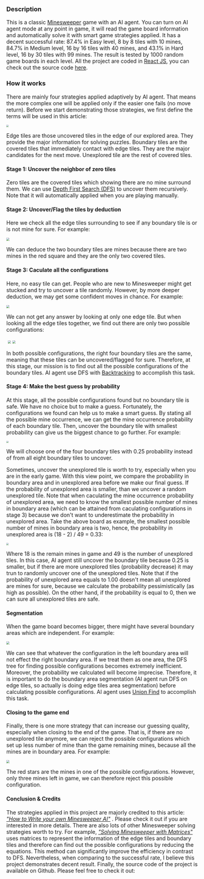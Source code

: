 ### Description

This is a classic [Minesweeper](https://en.wikipedia.org/wiki/Minesweeper_(video_game)) game with an AI agent. You can turn on AI agent mode at any point in game, it will read the game board information and automatically solve it with smart game strategies applied. It has a decent successful rate:  87.4% in Easy level, 8 by 8 tiles with 10 mines, 84.7% in Medium level, 16 by 16 tiles with 40 mines, and 43.1% in Hard level, 16 by 30 tiles with 99 mines. The result is tested by 1000 random game boards in each level. All the project are coded in [React JS](https://reactjs.org/), you can check out the source code [here](https://github.com/whereitisvc/minesweeper-reactjs).

### How it works

There are mainly four strategies applied adaptively by AI agent. That means the more complex one will be applied only if the easier one fails (no move return). Before we start demonstrating those strategies, we first define the terms will be used in this article:

<img src="demo/term.png" style="zoom:40%" />

Edge tiles are those uncovered tiles in the edge of our explored area. They provide the major information for solving puzzles. Boundary tiles are the covered tiles that immediately contact with edge tiles. They are the major candidates for the next move. Unexplored tile are the rest of covered tiles.

#### Stage 1: Uncover the neighbor of zero tiles

Zero tiles are the covered tiles which showing there are no mine surround them. We can use [Depth First Search (DFS)](https://en.wikipedia.org/wiki/Depth-first_search) to uncover them recursively. Note that it will automatically applied when you are playing manually.

#### Stage 2: Uncover/Flag the tiles by deduction 

Here we check all the edge tiles surrounding to see if any boundary tile is or is not mine for sure. For example: 

<img src="demo/stage2.png" style="zoom:50%" />

We can deduce the two boundary tiles are mines because there are two mines in the red square and they are the only two covered tiles.

#### Stage 3: Caculate all the configurations

Here, no easy tile can get. People who are new to Minesweeper might get stucked and try to uncover a tile randomly. However, by more deeper deduction, we may get some confident moves in chance. For example:  

<img src="demo/stage3a.png" style="zoom:50%" />

We can not get any answer by looking at only one edge tile. But when looking all the edge tiles together, we find out there are only two possible configurations:

​							<img src="demo/stage3b.png" style="zoom:50%" /> <img src="demo/stage3c.png" style="zoom:50%" />

In both possible configurations, the right four boundary tiles are the same, meaning that these tiles can be uncovered/flagged for sure. Therefore, at this stage, our mission is to find out all the possible configurations of the boundary tiles. AI agent use DFS with [Backtracking](https://en.wikipedia.org/wiki/Backtracking) to accomplish this task.

#### Stage 4: Make the best guess by probability 

At this stage, all the possible configurations found but no boundary tile is safe. We have no choice but to make a guess. Fortunately, the configurations we found can help us to make a smart guess. By stating all the possible mine occurrence, we can get the mine occurrence  probability of each boundary tile. Then, uncover the boundary tile with smallest probability can give us the biggest chance to go further. For example:

<img src="demo/stage4a.png" style="zoom:35%" />

We will choose one of the four boundary tiles with 0.25 probability instead of from all eight boundary tiles to uncover. 

Sometimes, uncover the unexplored tile is worth to try, especially when you are in the early game. With this view point, we compare the probability in boundary area and in unexplored area before we make our final guess. If the probability of unexplored area is smaller, than we uncover a random unexplored tile. Note that when caculating the mine occurrence probability of unexplored area, we need to know the smallest possible number of mines in boundary area (which can be attained from caculating configurations in stage 3) because we don't want to underestimate the probability in unexplored area. Take the above board as example, the smallest possible number of mines in boundary area is two, hence, the probability in unexplored area is (18 - 2) / 49 = 0.33:

<img src="demo/stage4b.png" style="zoom:35%" />

Where 18 is the remain mines in game and 49 is the number of unexplored tiles. In this case, AI agent still uncover the boundary tile because 0.25 is smaller, but if there are more unexplored tiles (probability decrease) it may trun to randomly uncover one of the unexplored tiles. Note that if the probability of unexplored area equals to 1.00 doesn't mean all unexplored are mines for sure, because we calculate the probability pessimistically (as high as possible). On the other hand, if the probability is equal to 0, then we can sure all unexplored tiles are safe. 

#### Segmentation

When the game board becomes bigger, there might have several boundary areas which are independent. For example:

<img src="demo/segment.png" style="zoom:50%" />

We can see that whatever the configuration in the left boundary area will not effect the right boundary area. If we treat them as one area, the DFS tree for finding possible configurations becomes extremely inefficient. Moreover, the probability we calculated will become imprecise. Therefore, it is important to do the boundary area segmentation (AI agent run DFS on edge tiles, so actually is doing edge tiles area segmentation) before calculating possible configurations. AI agent uses [Union Find](https://en.wikipedia.org/wiki/Disjoint-set_data_structure) to accomplish this task.

#### Closing to the game end

Finally, there is one more strategy that can increase our guessing quality, especially when closing to the end of the game. That is, if there are no unexplored tile anymore, we can reject the possible configurations which set up less number of mine than the game remaining mines, because all the mines are in boundary area. For example:

<img src="demo/close2.png" style="zoom:50%" />

The red stars are the mines in one of the possible configurations. However, only three mines left in game, we can therefore reject this possible configuration.

#### Conclusion & Credits

The strategies applied in this project are majorly credited to this article: *["How to Write your own Minesweeper AI"](https://luckytoilet.wordpress.com/2012/12/23/2125/)* . Please check it out if you are interested in more details. There are also lots of other Minesweeper solving strategies worth to try. For example, *["Solving Minesweeper with Matrices"](https://massaioli.wordpress.com/2013/01/12/solving-minesweeper-with-matricies/comment-page-1/)* uses matrices to represent the information of the edge tiles and boundary tiles and therefore can find out the possible configurations by reducing the equations. This method can significantly improve the efficiency in contrast to DFS. Nevertheless, when comparing to the successful rate, I believe this project demonstrates decent result. Finally, the source code of the project is available on Github. Please feel free to check it out:

